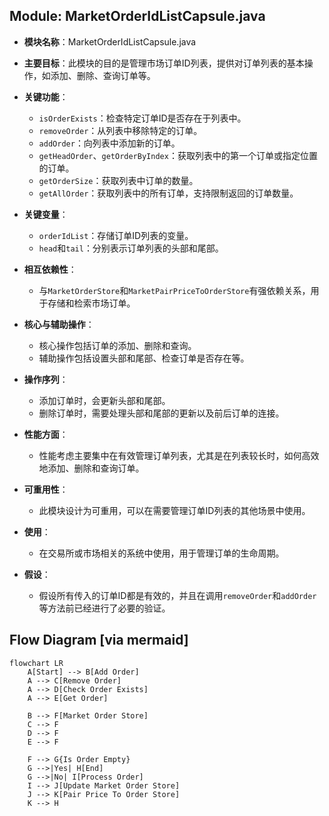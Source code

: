 ## Module: MarketOrderIdListCapsule.java
- **模块名称**：MarketOrderIdListCapsule.java

- **主要目标**：此模块的目的是管理市场订单ID列表，提供对订单列表的基本操作，如添加、删除、查询订单等。

- **关键功能**：
  - `isOrderExists`：检查特定订单ID是否存在于列表中。
  - `removeOrder`：从列表中移除特定的订单。
  - `addOrder`：向列表中添加新的订单。
  - `getHeadOrder`、`getOrderByIndex`：获取列表中的第一个订单或指定位置的订单。
  - `getOrderSize`：获取列表中订单的数量。
  - `getAllOrder`：获取列表中的所有订单，支持限制返回的订单数量。

- **关键变量**：
  - `orderIdList`：存储订单ID列表的变量。
  - `head`和`tail`：分别表示订单列表的头部和尾部。

- **相互依赖性**：
  - 与`MarketOrderStore`和`MarketPairPriceToOrderStore`有强依赖关系，用于存储和检索市场订单。

- **核心与辅助操作**：
  - 核心操作包括订单的添加、删除和查询。
  - 辅助操作包括设置头部和尾部、检查订单是否存在等。

- **操作序列**：
  - 添加订单时，会更新头部和尾部。
  - 删除订单时，需要处理头部和尾部的更新以及前后订单的连接。

- **性能方面**：
  - 性能考虑主要集中在有效管理订单列表，尤其是在列表较长时，如何高效地添加、删除和查询订单。

- **可重用性**：
  - 此模块设计为可重用，可以在需要管理订单ID列表的其他场景中使用。

- **使用**：
  - 在交易所或市场相关的系统中使用，用于管理订单的生命周期。

- **假设**：
  - 假设所有传入的订单ID都是有效的，并且在调用`removeOrder`和`addOrder`等方法前已经进行了必要的验证。
## Flow Diagram [via mermaid]
```mermaid
flowchart LR
    A[Start] --> B[Add Order]
    A --> C[Remove Order]
    A --> D[Check Order Exists]
    A --> E[Get Order]
    
    B --> F[Market Order Store]
    C --> F
    D --> F
    E --> F
    
    F --> G{Is Order Empty}
    G -->|Yes| H[End]
    G -->|No| I[Process Order]
    I --> J[Update Market Order Store]
    J --> K[Pair Price To Order Store]
    K --> H
```
